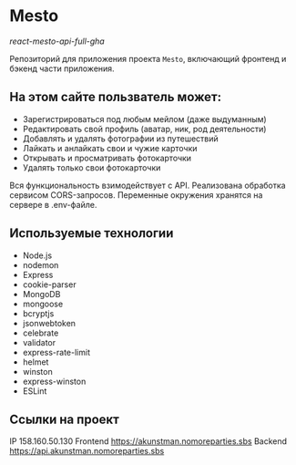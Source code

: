 # Mesto
*react-mesto-api-full-gha*

Репозиторий для приложения проекта `Mesto`, включающий фронтенд и бэкенд части приложения. 

## На этом сайте пользватель может:

* Зарегистрироваться под любым мейлом (даже выдуманным)
* Редактировать свой профиль (аватар, ник, род деятельности)
* Добавлять и удалять фотографии из путешествий
* Лайкать и анлайкать свои и чужие карточки
* Открывать и просматривать фотокарточки
* Удалять только свои фотокарточки 

Вся функциональность взимодействует с API.  Реализована обработка сервисом CORS-запросов. Переменные окружения хранятся на сервере в .env-файле.

## Используемые технологии

* Node.js
* nodemon
* Express
* cookie-parser
* MongoDB
* mongoose
* bcryptjs
* jsonwebtoken
* celebrate
* validator
* express-rate-limit
* helmet
* winston
* express-winston
* ESLint

## Ссылки на проект

IP 158.160.50.130
Frontend https://akunstman.nomoreparties.sbs
Backend https://api.akunstman.nomoreparties.sbs
